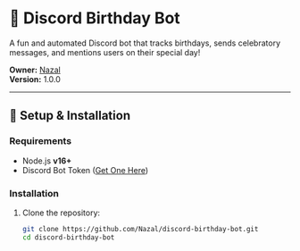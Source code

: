 # 🎂 Discord Birthday Bot  

A fun and automated Discord bot that tracks birthdays, sends celebratory messages, and mentions users on their special day!  

**Owner:** [Nazal](https://github.com/Nazal)  
**Version:** 1.0.0  

---

## 🔧 **Setup & Installation**  

### **Requirements**  
- Node.js **v16+**  
- Discord Bot Token ([Get One Here](https://discord.com/developers/applications))  

### **Installation**  
1. Clone the repository:  
   ```bash
   git clone https://github.com/Nazal/discord-birthday-bot.git
   cd discord-birthday-bot
